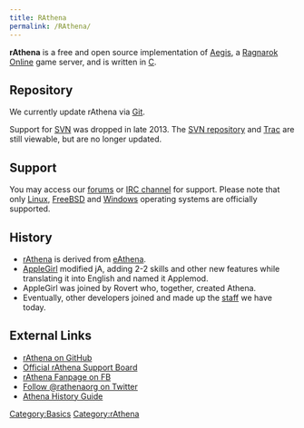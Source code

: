 ```yaml
---
title: RAthena
permalink: /RAthena/
---
```


**rAthena** is a free and open source implementation of [Aegis](/wikipedia:AEGIS_(Ragnarok_Online) "wikilink"), a [Ragnarok Online](https://en.wikipedia.org/wiki/Ragnarok_Online) game server, and is written in [C](/wikipedia:C_(programming_language) "wikilink").

Repository
----------

We currently update rAthena via [Git](https://github.com/rathena/rathena).

Support for [SVN](Subversion) was dropped in late 2013. The [SVN repository](http://svn.code.sf.net/p/rathena/svn/trunk/) and [Trac](http://trac.rathena.org/) are still viewable, but are no longer updated.

Support
-------

You may access our [forums](http://rathena.org/board/) or [IRC channel](IRC) for support. Please note that only [Linux](/wikipedia:Linux "wikilink"), [FreeBSD](/wikipedia:FreeBSD "wikilink") and [Windows](/wikipedia:Microsoft_Windows "wikilink") operating systems are officially supported.

History
-------

-   [rAthena](rAthena) is derived from [eAthena](/eAthena "wikilink").
-   [AppleGirl](User:AppleGirl) modified jA, adding 2-2 skills and other new features while translating it into English and named it Applemod.
-   AppleGirl was joined by Rovert who, together, created Athena.
-   Eventually, other developers joined and made up the [staff](staff) we have today.

External Links
--------------

-   [rAthena on GitHub](https://github.com/rathena/)
-   [Official rAthena Support Board](http://rathena.org/board/)
-   [rAthena Fanpage on FB](https://www.facebook.com/rAthena.org)
-   [Follow @rathenaorg on Twitter](https://twitter.com/rathenaorg)
-   [Athena History Guide](http://www.eathena.ws/board/index.php?showtopic=91829)

[Category:Basics](Category:Basics) [Category:rAthena](/Category:rAthena "wikilink")